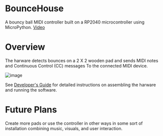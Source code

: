 # BounceHouse
A bouncy ball MIDI controller built on a RP2040 microcontroller using MicroPython. [Video](https://photos.google.com/album/AF1QipN7UyS1BYDahRIarousnAHJ7H_an8WsKMPDnBcC/photo/AF1QipOzPhaNvkrlspMLswF5tF7M_xIcEaAtf1UGwAdn)

# Overview
The harware detects bounces on a 2 X 2 wooden pad and sends MIDI notes and Continuous Control (CC) messages To the connected MIDI device.

![image](https://github.com/dandegeest/BounceHouse/assets/73483425/ee5f4afd-551b-46ac-a2f8-306eee6b8dd5)

See [Developer's Guide](docs/README.md) for detailed instructions on assembling the harware and running the software.

# Future Plans

Create more pads or use the controller in other ways in some sort of installation combining music, visuals, and user interaction.



